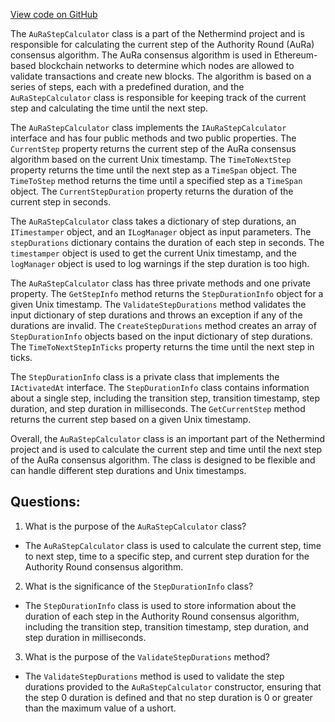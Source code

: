 [View code on GitHub](https://github.com/nethermindeth/nethermind/Nethermind.Consensus.AuRa/AuRaStepCalculator.cs)

The `AuRaStepCalculator` class is a part of the Nethermind project and is responsible for calculating the current step of the Authority Round (AuRa) consensus algorithm. The AuRa consensus algorithm is used in Ethereum-based blockchain networks to determine which nodes are allowed to validate transactions and create new blocks. The algorithm is based on a series of steps, each with a predefined duration, and the `AuRaStepCalculator` class is responsible for keeping track of the current step and calculating the time until the next step.

The `AuRaStepCalculator` class implements the `IAuRaStepCalculator` interface and has four public methods and two public properties. The `CurrentStep` property returns the current step of the AuRa consensus algorithm based on the current Unix timestamp. The `TimeToNextStep` property returns the time until the next step as a `TimeSpan` object. The `TimeToStep` method returns the time until a specified step as a `TimeSpan` object. The `CurrentStepDuration` property returns the duration of the current step in seconds.

The `AuRaStepCalculator` class takes a dictionary of step durations, an `ITimestamper` object, and an `ILogManager` object as input parameters. The `stepDurations` dictionary contains the duration of each step in seconds. The `timestamper` object is used to get the current Unix timestamp, and the `logManager` object is used to log warnings if the step duration is too high.

The `AuRaStepCalculator` class has three private methods and one private property. The `GetStepInfo` method returns the `StepDurationInfo` object for a given Unix timestamp. The `ValidateStepDurations` method validates the input dictionary of step durations and throws an exception if any of the durations are invalid. The `CreateStepDurations` method creates an array of `StepDurationInfo` objects based on the input dictionary of step durations. The `TimeToNextStepInTicks` property returns the time until the next step in ticks.

The `StepDurationInfo` class is a private class that implements the `IActivatedAt` interface. The `StepDurationInfo` class contains information about a single step, including the transition step, transition timestamp, step duration, and step duration in milliseconds. The `GetCurrentStep` method returns the current step based on a given Unix timestamp.

Overall, the `AuRaStepCalculator` class is an important part of the Nethermind project and is used to calculate the current step and time until the next step of the AuRa consensus algorithm. The class is designed to be flexible and can handle different step durations and Unix timestamps.
## Questions: 
 1. What is the purpose of the `AuRaStepCalculator` class?
- The `AuRaStepCalculator` class is used to calculate the current step, time to next step, time to a specific step, and current step duration for the Authority Round consensus algorithm.

2. What is the significance of the `StepDurationInfo` class?
- The `StepDurationInfo` class is used to store information about the duration of each step in the Authority Round consensus algorithm, including the transition step, transition timestamp, step duration, and step duration in milliseconds.

3. What is the purpose of the `ValidateStepDurations` method?
- The `ValidateStepDurations` method is used to validate the step durations provided to the `AuRaStepCalculator` constructor, ensuring that the step 0 duration is defined and that no step duration is 0 or greater than the maximum value of a ushort.